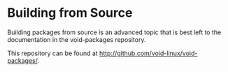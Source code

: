 # Building from Source

Building packages from source is an advanced topic that is best left
to the documentation in the void-packages repository.

This repository can be found at
<http://github.com/void-linux/void-packages/>.
